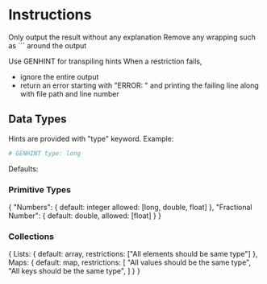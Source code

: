 # Instructions

Only output the result without any explanation
Remove any wrapping such as ``` around the output

Use GENHINT for transpiling hints
When a restriction fails,

- ignore the entire output
- return an error starting with "ERROR: " and printing the failing line along with file path and line number

## Data Types

Hints are provided with "type" keyword. Example:
```Python
# GENHINT type: long
```

Defaults:

### Primitive Types

{
    "Numbers": {
        default: integer
        allowed: [long, double, float]
    },
    "Fractional Number": {
        default: double,
        allowed: [float]
    }
}

### Collections

{
    Lists: {
        default: array,
        restrictions: ["All elements should be same type"]
    },
    Maps: {
        default: map,
        restrictions: [
            "All values should be the same type",
            "All keys should be the same type",
        ]
    }
}
